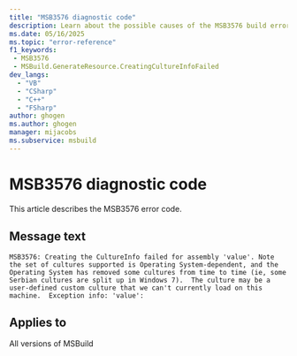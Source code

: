 ```yaml
---
title: "MSB3576 diagnostic code"
description: Learn about the possible causes of the MSB3576 build error, and get troubleshooting tips.
ms.date: 05/16/2025
ms.topic: "error-reference"
f1_keywords:
 - MSB3576
 - MSBuild.GenerateResource.CreatingCultureInfoFailed
dev_langs:
  - "VB"
  - "CSharp"
  - "C++"
  - "FSharp"
author: ghogen
ms.author: ghogen
manager: mijacobs
ms.subservice: msbuild
---
```


# MSB3576 diagnostic code

<!-- :::ErrorDefinitionDescription::: -->
<!-- :::editable-content name="introDescription"::: -->
This article describes the MSB3576 error code.
<!-- :::editable-content-end::: -->

## Message text

<!-- :::editable-content name="messageText"::: -->
`MSB3576: Creating the CultureInfo failed for assembly 'value'. Note the set of cultures supported is Operating System-dependent, and the Operating System has removed some cultures from time to time (ie, some Serbian cultures are split up in Windows 7).  The culture may be a user-defined custom culture that we can't currently load on this machine.  Exception info: 'value':`
<!-- :::editable-content-end::: -->
<!-- MSB3576: Creating the CultureInfo failed for assembly "{2}". Note the set of cultures supported is Operating System-dependent, and the Operating System has removed some cultures from time to time (ie, some Serbian cultures are split up in Windows 7).  The culture may be a user-defined custom culture that we can't currently load on this machine.  Exception info: {0}: {1} -->

<!-- :::editable-content name="postOutputDescription"::: -->
<!--
{StrBegin="MSB3576: "}
-->
<!-- :::editable-content-end::: -->
<!-- :::ErrorDefinitionDescription-end::: -->

## Applies to

All versions of MSBuild
